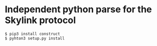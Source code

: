 # Independent python parse for the Skylink protocol

```
$ pip3 install construct
$ pyhton3 setup.py install
```

